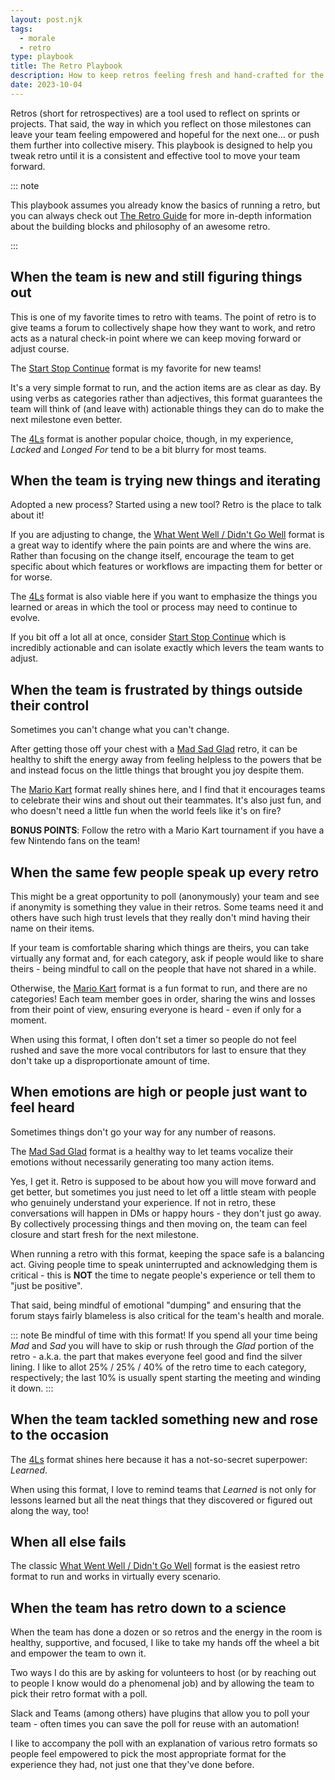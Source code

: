```yaml
---
layout: post.njk
tags:
  - morale
  - retro
type: playbook
title: The Retro Playbook
description: How to keep retros feeling fresh and hand-crafted for the moment your team is reflecting upon
date: 2023-10-04
---
```


Retros (short for retrospectives) are a tool used to reflect on sprints or
projects. That said, the way in which you reflect on those milestones can leave
your team feeling empowered and hopeful for the next one... or push them further
into collective misery. This playbook is designed to help you tweak retro until
it is a consistent and effective tool to move your team forward.

::: note

This playbook assumes you already know the basics of running a retro, but you
can always check out [The Retro Guide](/) for more in-depth information about
the building blocks and philosophy of an awesome retro.

:::

## When the team is new and still figuring things out

This is one of my favorite times to retro with teams. The point of retro is to
give teams a forum to collectively shape how they want to work, and retro acts
as a natural check-in point where we can keep moving forward or adjust course.

The [Start Stop Continue](/) format is my favorite for new teams!

It's a very simple format to run, and the action items are as clear as day. By
using verbs as categories rather than adjectives, this format guarantees the
team will think of (and leave with) actionable things they can do to make the
next milestone even better.

The [4Ls](/) format is another popular choice, though, in my experience,
_Lacked_ and _Longed For_ tend to be a bit blurry for most teams.

## When the team is trying new things and iterating

Adopted a new process? Started using a new tool? Retro is the place to talk
about it!

If you are adjusting to change, the [What Went Well / Didn't Go Well](/) format
is a great way to identify where the pain points are and where the wins are.
Rather than focusing on the change itself, encourage the team to get specific
about which features or workflows are impacting them for better or for worse.

The [4Ls](/) format is also viable here if you want to emphasize the things you
learned or areas in which the tool or process may need to continue to evolve.

If you bit off a lot all at once, consider [Start Stop Continue](/) which is
incredibly actionable and can isolate exactly which levers the team wants to
adjust.

## When the team is frustrated by things outside their control

Sometimes you can't change what you can't change.

After getting those off your chest with a [Mad Sad Glad]() retro, it can be
healthy to shift the energy away from feeling helpless to the powers that be and
instead focus on the little things that brought you joy despite them.

The [Mario Kart](/) format really shines here, and I find that it encourages
teams to celebrate their wins and shout out their teammates. It's also just fun,
and who doesn't need a little fun when the world feels like it's on fire?

**BONUS POINTS**: Follow the retro with a Mario Kart tournament if you have a
few Nintendo fans on the team!

## When the same few people speak up every retro

This might be a great opportunity to poll (anonymously) your team and see if
anonymity is something they value in their retros. Some teams need it and others
have such high trust levels that they really don't mind having their name on
their items.

If your team is comfortable sharing which things are theirs, you can take
virtually any format and, for each category, ask if people would like to share
theirs - being mindful to call on the people that have not shared in a while.

Otherwise, the [Mario Kart](/) format is a fun format to run, and there are no
categories! Each team member goes in order, sharing the wins and losses from
their point of view, ensuring everyone is heard - even if only for a moment.

When using this format, I often don't set a timer so people do not feel rushed
and save the more vocal contributors for last to ensure that they don't take up
a disproportionate amount of time.

## When emotions are high or people just want to feel heard

Sometimes things don't go your way for any number of reasons.

The [Mad Sad Glad](/) format is a healthy way to let teams vocalize their
emotions without necessarily generating too many action items.

Yes, I get it. Retro is supposed to be about how you will move forward and get
better, but sometimes you just need to let off a little steam with people who
genuinely understand your experience. If not in retro, these conversations will
happen in DMs or happy hours - they don't just go away. By collectively
processing things and then moving on, the team can feel closure and start fresh
for the next milestone.

When running a retro with this format, keeping the space safe is a balancing
act. Giving people time to speak uninterrupted and acknowledging them is
critical - this is **NOT** the time to negate people's experience or tell them
to "just be positive".

That said, being mindful of emotional "dumping" and ensuring that the forum
stays fairly blameless is also critical for the team's health and morale.

::: note Be mindful of time with this format! If you spend all your time being
_Mad_ and _Sad_ you will have to skip or rush through the _Glad_ portion of the
retro - a.k.a. the part that makes everyone feel good and find the silver
lining. I like to allot 25% / 25% / 40% of the retro time to each category,
respectively; the last 10% is usually spent starting the meeting and winding it
down. :::

## When the team tackled something new and rose to the occasion

The [4Ls](/) format shines here because it has a not-so-secret superpower:
_Learned_.

When using this format, I love to remind teams that _Learned_ is not only for
lessons learned but all the neat things that they discovered or figured out
along the way, too!

## When all else fails

The classic [What Went Well / Didn't Go Well](/) format is the easiest retro
format to run and works in virtually every scenario.

## When the team has retro down to a science

When the team has done a dozen or so retros and the energy in the room is
healthy, supportive, and focused, I like to take my hands off the wheel a bit
and empower the team to own it.

Two ways I do this are by asking for volunteers to host (or by reaching out to
people I know would do a phenomenal job) and by allowing the team to pick their
retro format with a poll.

Slack and Teams (among others) have plugins that allow you to poll your team -
often times you can save the poll for reuse with an automation!

I like to accompany the poll with an explanation of various retro formats so
people feel empowered to pick the most appropriate format for the experience
they had, not just one that they've done before.
